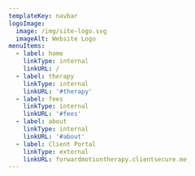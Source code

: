 ```yaml
---
templateKey: navbar
logoImage:
  image: /img/site-logo.svg
  imageAlt: Website Logo
menuItems:
  - label: home
    linkType: internal
    linkURL: /
  - label: therapy
    linkType: internal
    linkURL: '#therapy'
  - label: fees
    linkType: internal
    linkURL: '#fees'
  - label: about
    linkType: internal
    linkURL: '#about'
  - label: Client Portal
    linkType: external
    linkURL: forwardmotiontherapy.clientsecure.me
---
```


